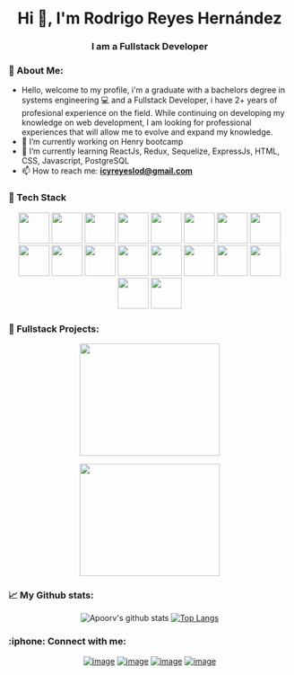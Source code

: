 <h1 align="center">Hi 👋, I'm Rodrigo Reyes Hernández</h1>
<h3 align="center">I am a Fullstack Developer</h3>

### 🤵 About Me:
- Hello, welcome to my profile, i'm a graduate with a bachelors degree in systems engineering :computer: and a Fullstack Developer, i have 2+ years of profesional experience on the field. While continuing on developing my knowledge on web development, I am looking for professional experiences that will allow me to evolve and expand my knowledge.
- 🔭 I’m currently working on Henry bootcamp
- 🌱 I’m currently learning ReactJs, Redux, Sequelize, ExpressJs, HTML, CSS, Javascript, PostgreSQL
- 📫 How to reach me: **icyreyeslod@gmail.com**

### :abacus: Tech Stack
<p align="center">
 <img src="https://cdn.jsdelivr.net/gh/devicons/devicon/icons/javascript/javascript-original.svg" width="55"/>
 <img src="https://cdn.jsdelivr.net/gh/devicons/devicon/icons/git/git-original-wordmark.svg" width="55"/>
 <img src="https://cdn.jsdelivr.net/gh/devicons/devicon/icons/github/github-original-wordmark.svg" width="55"/>       
 <img src="https://cdn.jsdelivr.net/gh/devicons/devicon/icons/react/react-original-wordmark.svg" width="55"/>
 <img src="https://cdn.jsdelivr.net/gh/devicons/devicon/icons/redux/redux-original.svg" width="55"/>
 <img src="https://cdn.jsdelivr.net/gh/devicons/devicon/icons/sequelize/sequelize-original.svg" width="55"/>
 <img src="https://cdn.jsdelivr.net/gh/devicons/devicon/icons/express/express-original-wordmark.svg" width="55"/>
 <img src="https://cdn.jsdelivr.net/gh/devicons/devicon/icons/html5/html5-original-wordmark.svg" width="55"/>
 <img src="https://cdn.jsdelivr.net/gh/devicons/devicon/icons/css3/css3-original-wordmark.svg" width="55"/>
 <img src="https://cdn.jsdelivr.net/gh/devicons/devicon/icons/postgresql/postgresql-original-wordmark.svg" width="55"/>
 <img src="https://upload.wikimedia.org/wikipedia/commons/5/5b/Logo_de_Auth0.svg" width="55"/>
 <img src="https://cdn.jsdelivr.net/gh/devicons/devicon/icons/typescript/typescript-original.svg" width="55"/>
 <img src="https://cdn.jsdelivr.net/gh/devicons/devicon/icons/vuejs/vuejs-original-wordmark.svg" width="55"/>
 <img src="https://cdn.jsdelivr.net/gh/devicons/devicon/icons/angularjs/angularjs-original.svg" width="55"/>    
 <img src="https://cdn.jsdelivr.net/gh/devicons/devicon/icons/php/php-original.svg" width="55"/>
 <img src="https://cdn.jsdelivr.net/gh/devicons/devicon/icons/laravel/laravel-plain-wordmark.svg" width="55"/>  
 <img src="https://upload.wikimedia.org/wikipedia/commons/thumb/b/ba/Stripe_Logo%2C_revised_2016.svg/2560px-Stripe_Logo%2C_revised_2016.svg.png" width="55"/>
 <img src="https://upload.wikimedia.org/wikipedia/commons/thumb/3/39/PayPal_logo.svg/527px-PayPal_logo.svg.png" width="55"/>
 </p>
 
 ### :file_folder: Fullstack Projects:
 <div align="center">
 
 <div> 
  
  [<img src="https://i.imgur.com/ggaxN9V.jpg" width="250" height="200"/>](https://overflow-frontend.vercel.app/)
  
 </div>
 <div> 
  
  [<img src="https://i.imgur.com/EXoqslQ.png" width="250" height="200"/>](https://pi-food-henry-beta.vercel.app/)
  
  </div>
 
 </div>
 
 ### :chart_with_upwards_trend: My Github stats:
 <div align="center">
 
 ![Apoorv's github stats](https://github-readme-stats.vercel.app/api?username=reydez&show_icons=true&title_color=ffc857&icon_color=8ac926&text_color=daf7dc&bg_color=151515&hide=["stars"])
[![Top Langs](https://github-readme-stats.vercel.app/api/top-langs/?username=reydez&layout=compact&text_color=daf7dc&bg_color=151515)](https://github.com/anuraghazra/github-readme-stats)
 
 </div>

<h3>:iphone: Connect with me:</h3>
<div align="center">
 
[![image](https://img.shields.io/badge/Facebook-0077B5?style=for-the-badge&logo=Facebook&logoColor=white)](https://www.facebook.com/rreyeshernandez/)
[![image](https://img.shields.io/badge/LinkedIn-0077B5?style=for-the-badge&logo=linkedin&logoColor=white)](https://www.linkedin.com/in/rodrigo-reyes-hernandez/)
[![image](https://img.shields.io/badge/Instagram-E4405F?style=for-the-badge&logo=instagram&logoColor=white)](https://www.instagram.com/rodrigo_reyes_hernandez/)
[![image](https://img.shields.io/badge/Gmail-D14836?style=for-the-badge&logo=gmail&logoColor=white)](mailto:icyreyeslod@gmail.com)
 
</div>
<!--
**reydez/reydez** is a ✨ _special_ ✨ repository because its `README.md` (this file) appears on your GitHub profile.

Here are some ideas to get you started:

- 🔭 I’m currently working on ...
- 🌱 I’m currently learning ...
- 👯 I’m looking to collaborate on ...
- 🤔 I’m looking for help with ...
- 💬 Ask me about ...
- 📫 How to reach me: ...
- 😄 Pronouns: ...
- ⚡ Fun fact: ...
-->
